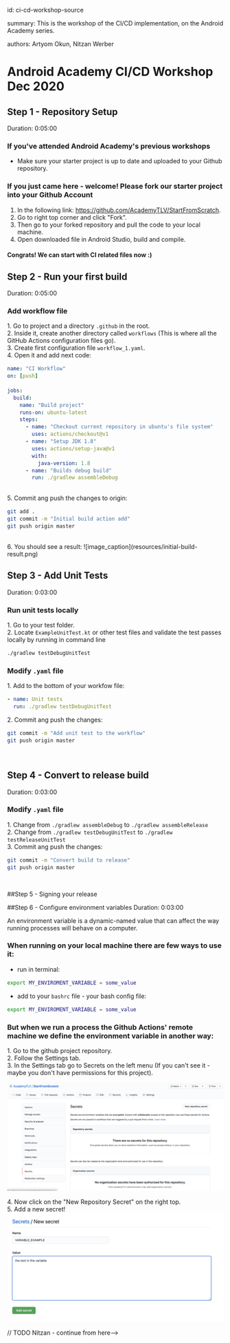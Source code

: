 id: ci-cd-workshop-source

summary: This is the workshop of the CI/CD implementation, on the Android Academy series.

authors: Artyom Okun, Nitzan Werber

# Android Academy CI/CD Workshop Dec 2020
<!-- ------------------------ -->
##  Step 1 - Repository Setup
Duration: 0:05:00

### If you've attended Android Academy's previous workshops

- Make sure your starter project is up to date and uploaded to your Github repository.

### If you just came here - welcome! Please fork our starter project into your Github Account

1. In the following link: <https://github.com/AcademyTLV/StartFromScratch>.
2. Go to right top corner and click "Fork".
3. Then go to your forked repository and pull the code to your local machine.
4. Open downloaded file in Android Studio, build and compile.

#### Congrats! We can start with CI related files now :)

<!-- ------------------------ -->
##  Step 2 - Run your first build
Duration: 0:05:00

### Add workflow file

<span>1.</span> Go to project and a directory `.github` in the root.<br/>
<span>2.</span> Inside it, create another directory called `workflows` (This is where all the GitHub Actions configuration files go).<br/>
<span>3.</span> Create first configuration file `workflow_1.yaml`.<br/>
<span>4.</span> Open it and add next code:

```yaml
name: "CI Workflow"
on: [push]
	
jobs: 
  build: 
    name: "Build project"
    runs-on: ubuntu-latest
    steps: 
      - name: "Checkout current repository in ubuntu's file system"
        uses: actions/checkout@v1
      - name: "Setup JDK 1.8"
        uses: actions/setup-java@v1
        with: 
          java-version: 1.8
      - name: "Builds debug build"
        run: ./gradlew assembleDebug
```
<br/>
<span>5.</span> Commit ang push the changes to origin:

``` bash
git add .
git commit -m "Initial build action add"
git push origin master
```
<br/>
<span>6.</span> You should see a result:
![image_caption](resources/initial-build-result.png)

<!-- ------------------------ -->

##  Step 3 - Add Unit Tests
Duration: 0:03:00

### Run unit tests locally

<span>1.</span> Go to your test folder.<br/>
<span>2.</span> Locate `ExampleUnitTest.kt` or other test files and validate the test passes locally by running in command line<br/>

``` bash
./gradlew testDebugUnitTest
```

### Modify `.yaml` file

<span>1.</span> Add to the bottom of your workfow file:<br/>

```yaml
- name: Unit tests
  run: ./gradlew testDebugUnitTest
```

<span>2.</span> Commit ang push the changes:

``` bash
git commit -m "Add unit test to the workflow"
git push origin master
```
<br/>


<!-- ------------------------ -->

##  Step 4 - Convert to release build
Duration: 0:03:00

### Modify `.yaml` file

<span>1.</span> Change from `./gradlew assembleDebug` to `./gradlew assembleRelease`<br/>
<span>2.</span> Change from `./gradlew testDebugUnitTest` to `./gradlew testReleaseUnitTest`<br/>
<span>3.</span> Commit ang push the changes:

``` bash
git commit -m "Convert build to release"
git push origin master
```
<br/>

##Step 5 - Signing your release


##Step 6 - Configure environment variables
Duration: 0:03:00

An environment variable is a dynamic-named value that can affect the way running processes will behave on a computer.

### When running on your local machine there are few ways to use it: 

- run in terminal:

 ```bash 
export MY_ENVIROMENT_VARIABLE = some_value
 ```
 
- add to your `bashrc` file - your bash config file: 

 ``` bash
export MY_ENVIROMENT_VARIABLE = some_value 
```

### But when we run a process the Github Actions' remote machine we define the environment variable in another way:
<span>1.</span> Go to the github project repository.<br/>
<span>2.</span> Follow the Settings tab.<br/>
<span>3.</span> In the Settings tab go to Secrets on the left menu (If you can't see it - maybe you don't have permissions for this project).<br/>

![image_caption](resources/Settings_Secrets_tab_github.png)

<span>4.</span>  Now click on the "New Repository Secret" on the right top.<br/>
<span>5.</span>  Add a new secret!<br/>
![image_caption](resources/New_secret.png)


// TODO Nitzan - continue from here-->
